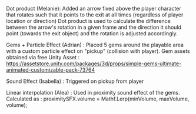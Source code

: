 Dot product (Melanie): Added an arrow fixed above the player character that 
rotates such that it points to the exit at all times (regardless of player 
location or direction) Dot product is used to calculate the difference between
the arrow's rotation in a given frame and the direction it should point (towards
the exit object) and the rotation is adjusted accordingly.

Gems + Particle Effect (Adrian) : Placed 5 gems around the playable area with a custom particle effect on "pickup" (collision with player). Gem assets obtained via free
Unity Asset :
https://assetstore.unity.com/packages/3d/props/simple-gems-ultimate-animated-customizable-pack-73764

Sound Effect (Isabella) : Triggered on pickup from player

Linear interpolation (Alea) : Used in proximity sound effect of the gems. Calculated as :
proximitySFX.volume = Mathf.Lerp(minVolume, maxVolume, volume);

